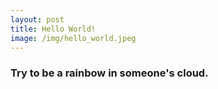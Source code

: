 ```yaml
---
layout: post
title: Hello World!
image: /img/hello_world.jpeg
---
```


### Try to be a rainbow in someone's cloud.

